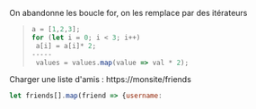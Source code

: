 On abandonne les boucle for, on les remplace par des itérateurs
> ```  javascript
> a = [1,2,3];
> for (let i = 0; i < 3; i++)
>  a[i] = a[i]* 2;
> -----
>  values = values.map(value => val * 2);
>  ```

Charger une liste d'amis : https://monsite/friends

``` javascript
let friends[].map(friend => {username: 
```
<!--stackedit_data:
eyJoaXN0b3J5IjpbMTU3MDE2OTIzN119
-->